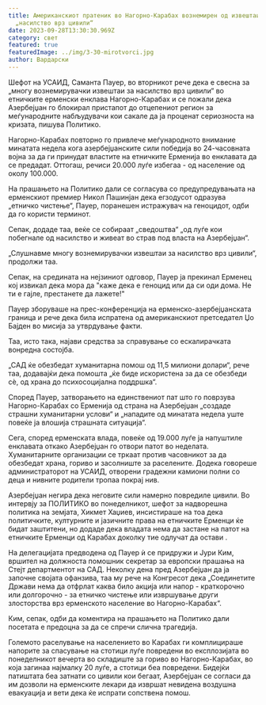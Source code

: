 ```yaml
---
title: Американскиот пратеник во Нагорно-Карабах вознемирен од извештаите за
  „насилство врз цивили“
date: 2023-09-28T13:30:30.969Z
category: свет
featured: true
featuredImage: ../img/3-30-mirotvorci.jpg
author: Вардарски
---
```

Шефот на УСАИД, Саманта Пауер, во вторникот рече дека е свесна за „многу вознемирувачки извештаи за насилство врз цивили“ во етничките ерменски енклава Нагорно-Карабах и се пожали дека Азербејџан го блокирал пристапот до отцепениот регион за меѓународните набљудувачи кои сакале да ја проценат сериозноста на кризата, пишува Политико.

Нагорно-Карабах повторно го привлече меѓународното внимание минатата недела кога азербејџанските сили победија во 24-часовната војна за да ги принудат властите на етничките Ерменија во енклавата да се предадат. Оттогаш, речиси 20.000 луѓе избегаа - од население од околу 100.000.

На прашањето на Политико дали се согласува со предупредувањата на ерменскиот премиер Никол Пашинјан дека егзодусот одразува „етничко чистење“, Пауер, поранешен истражувач на геноцидот, одби да го користи терминот.

Сепак, додаде таа, веќе се собираат „сведоштва“ „од луѓе кои побегнале од насилство и живеат во страв под власта на Азербејџан“.

„Слушнавме многу вознемирувачки извештаи за насилство врз цивили“, продолжи таа.

Сепак, на средината на нејзиниот одговор, Пауер ја прекинал Ерменец кој извикал дека мора да "каже дека е геноцид или да си оди дома. Не ти е гајле, престанете да лажете!"

Пауер зборуваше на прес-конференција на ерменско-азербејџанската граница и рече дека била испратена од американскиот претседател Џо Бајден во мисија за утврдување факти.

Таа, исто така, најави средства за справување со ескалирачката вонредна состојба.

„САД ќе обезбедат хуманитарна помош од 11,5 милиони долари“, рече таа, додавајќи дека помошта „ќе биде искористена за да се обезбеди сè, од храна до психосоцијална поддршка“.

Според Пауер, затворањето на единствениот пат што го поврзува Нагорно-Карабах со Ерменија од страна на Азербејџан „создаде страшни хуманитарни услови“ и „нападите од минатата недела уште повеќе ја влошија страшната ситуација“.

Сега, според ерменската влада, повеќе од 19.000 луѓе ја напуштиле енклавата откако Азербејџан го отвори патот во неделата. Хуманитарните организации се тркаат против часовникот за да обезбедат храна, гориво и засолниште за раселените. Додека говореше администраторот на УСАИД, отворени градежни камиони полни со деца и нивните родители тропаа покрај нив.

Азербејџан негира дека неговите сили намерно повредиле цивили. Во интервју за ПОЛИТИКО во понеделникот, шефот за надворешна политика на земјата, Хикмет Хаџиев, инсистираше на тоа дека политичките, културните и јазичните права на етничките Ерменци ќе бидат заштитени, но додаде дека владата нема да застане на патот на етничките Ерменци од Карабах доколку тие одлучат да остави .

На делегацијата предводена од Пауер ѝ се придружи и Јури Ким, вршител на должноста помошник секретар за европски прашања на Стејт департментот на САД. Неколку дена пред Азербејџан да ја започне својата офанзива, таа му рече на Конгресот дека „Соединетите Држави нема да отфрлат каква било акција или напор - краткорочно или долгорочно - за етничко чистење или извршување други злосторства врз ерменското население во Нагорно-Карабах“.

Ким, сепак, одби да коментира на прашањето на Политико дали посетата е предоцна за да се спречи слична трагедија.

Големото раселување на населението во Карабах ги комплицираше напорите за спасување на стотици луѓе повредени во експлозијата во понеделникот вечерта во складиште за гориво во Нагорно-Карабах, во која загинаа најмалку 20 луѓе, а стотици беа повредени. Бидејќи патиштата беа затнати со цивили кои бегаат, Азербејџан се согласи да им дозволи на ерменските лекари да извршат невидена воздушна евакуација и вети дека ќе испрати сопствена помош.
